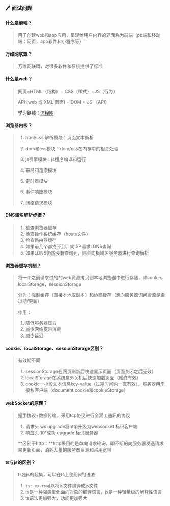 ### :pen: 面试问题
#### 什么是前端？

> 用于创建web和app应用，呈现给用户内容的界面称为前端（pc端和移动端：网页，app软件和小程序等）

#### 万维网联盟？

> 万维网联盟，对很多软件和系统提供了标准

#### 什么是web？

> 网页=HTML（结构）+ CSS（样式）+JS（行为）
>
> API (web 或 XML 页面) = DOM + JS （API）
>
> **学习路线：**[流程图](https://www.teqng.com/2021/09/04/入门前端学习路线图/)

#### 浏览器内核？

> 1. html/css 解析模块：页面文本解析
>
> 2. dom和css模块：dom/css在内存中的相关处理
> 3. js引擎模块：js程序编译和运行
> 4. 布局和渲染模块
> 5. 定时器模块
> 6. 事件响应模块
> 7. 网络请求模块

#### DNS域名解析步骤？

> 1. 检查浏览器缓存
> 2. 检查操作系统缓存（hosts文件）
> 3. 检查路由器缓存
> 4. 如果前几个都找不到，向ISP请求LDNS查询
> 5. 如果LDNS仍然没有查询到，则会向根域名服务器进行查询解析

#### 浏览器缓存机制？

> 将一个之前请求过的的web资源拷贝到本地浏览器中进行存储，如cookie，localStorage，sessionStorage
>
> 分为：强制缓存（直接本地取副本）和协商缓存（想向服务器询问资源是否过期/更新）
>
> 作用：
>
> 1. 降低服务器压力
> 2. 减少网络宽带消耗
> 3. 减少延迟

#### cookie、localStorage、sessionStorage区别？

> 有效期不同
>
> 1. sessionStorage在网页刷新后快速显示页面（页面关闭之后无效）
> 2. localStorage在系统意外关机后快速加载页面（始终有效）
> 3. cookie一小段文本信息key-value（过期时间内一直有效），服务器用于授权客户端（document.cookie和cookieStorage）

#### webSocket的原理？

> 握手协议+数据传输，采用tcp协议进行全双工通讯的协议
>
> 1. 请求头 ws upgrade将http升级为websocket 标识客户端
> 2. 响应头 101成功 upgrade 标识服务器
>
> **区别于http：**http采用的是单向请求轮询，即不断的向服务器发送请求来更新页面，消耗大量的服务器资源和占用宽带

#### ts与js的区别？

> ts是js的超集，可以在ts上使用js的语法
>
> 1. `tsc xx.ts`可以将ts文件编译成js文件
> 2. ts是一种强类型化面向对象的编译语言，js是一种轻量级的解释性语言
> 3. ts语法更加强大，功能更加强大
